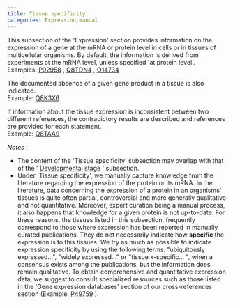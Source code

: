 ```yaml
---
title: Tissue specificity
categories: Expression,manual
---
```


This subsection of the 'Expression' section provides information on the expression of a gene at the mRNA or protein level in cells or in tissues of multicellular organisms. By default, the information is derived from experiments at the mRNA level, unless specified 'at protein level'.  
Examples: [P92958](https://www.uniprot.org/uniprotkb/p92958#expression) , [Q8TDN4](https://www.uniprot.org/uniprotkb/q8tdn4#expression) , [O14734](https://www.uniprot.org/uniprotkb/o14734#expression)

The documented absence of a given gene product in a tissue is also indicated.  
Example: [Q8K3X6](https://www.uniprot.org/uniprotkb/q8k3x6#expression)

If information about the tissue expression is inconsistent between two different references, the contradictory results are described and references are provided for each statement.  
Example: [Q8TAA9](https://www.uniprot.org/uniprotkb/q8taa9#expression)

*Notes* :

-   The content of the 'Tissue specificity' subsection may overlap with that of the ' [Developmental stage](https://www.uniprot.org/help/developmental_stage) ' subsection.
-   Under 'Tissue specificity', we manually capture knowledge from the literature regarding the expression of the protein or its mRNA. In the literature, data concerning the expression of a protein in an organisms' tissues is quite often partial, controversial and more generally qualitative and not quantitative. Moreover, expert curation being a manual process, it also happens that knowledge for a given protein is not up-to-date. For these reasons, the tissues listed in this subsection, frequently correspond to those where expression has been reported in manually curated publications. They do not necessarily indicate how **specific** the expression is to this tissues. We try as much as possible to indicate expression specificity by using the following terms: "ubiquitously expressed...", "widely expressed..." or "tissue x-specific... ", when a consensus exists among the publications, but the information does remain qualitative. To obtain comprehensive and quantitative expression data, we suggest to consult specialized resources such as those listed in the 'Gene expression databases' section of our cross-references section (Example: [P49759](https://www.uniprot.org/uniprotkb/p49759#expression) ).
